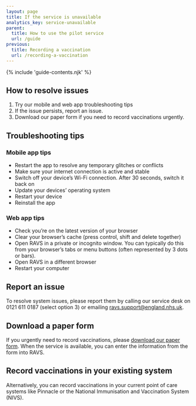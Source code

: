 ```yaml
---
layout: page
title: If the service is unavailable
analytics_key: service-unavailable
parent:
  title: How to use the pilot service
  url: /guide
previous:
  title: Recording a vaccination
  url: /recording-a-vaccination
---
```


{% include 'guide-contents.njk' %}

## How to resolve issues

1. Try our mobile and web app troubleshooting tips
2. If the issue persists, report an issue.
3. Download our paper form if you need to record vaccinations urgently.

## Troubleshooting tips

### Mobile app tips

- Restart the app to resolve any temporary glitches or conflicts
- Make sure your internet connection is active and stable
- Switch off your device’s Wi-Fi connection. After 30 seconds, switch it back on
- Update your devices’ operating system
- Restart your device
- Reinstall the app

### Web app tips

- Check you’re on the latest version of your browser
- Clear your browser’s cache (press control, shift and delete together)
- Open RAVS in a private or incognito window. You can typically do this from your browser’s tabs or menu buttons (often represented by 3 dots or bars).
- Open RAVS in a different browser
- Restart your computer

## Report an issue

To resolve system issues, please report them by calling our service desk on 0121 611 0187 (select option 3) or emailing <ravs.support@england.nhs.uk>.

## Download a paper form

If you urgently need to record vaccinations, please [download our paper form](/files/record-a-vaccination.docx). When the service is available, you can enter the information from the form into RAVS.

## Record vaccinations in your existing system

Alternatively, you can record vaccinations in your current point of care systems like Pinnacle or the National Immunisation and Vaccination System (NIVS).
